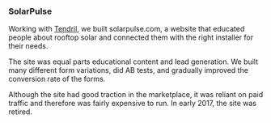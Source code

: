 
### SolarPulse

Working with [Tendril][1], we built solarpulse.com, a website that educated people about rooftop solar and connected them with the right installer for their needs.

The site was equal parts educational content and lead generation. We built many different form variations, did AB tests, and gradually improved the conversion rate of the forms.

Although the site had good traction in the marketplace, it was reliant on paid traffic and therefore was fairly expensive to run. In early 2017, the site was retired.

[1]: https://www.tendrilinc.com
